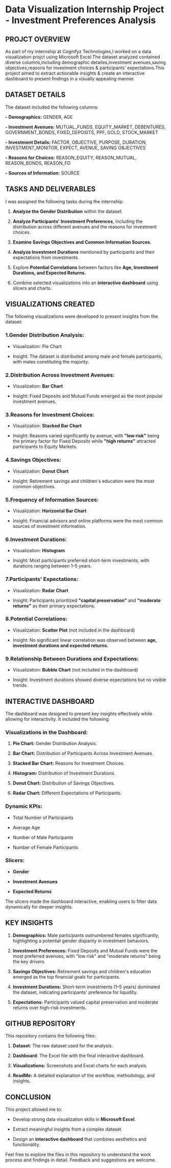 # Data Visualization Internship Project - Investment Preferences Analysis
## PROJCT OVERVIEW

As part of my internship at Cognifyz Technologies,I worked on a data visualization projct using Microsoft Excel.The dataset analyzed contained diverse columns,including demographic detailes,investment avenues,saving objectives,reasons for investment choices & participants' expectations.This project aimed to extract actionable insights & create an interactive dashboard to present findings in a visually appealing manner.

## DATASET DETAILS

The dataset included the following columns:

**- Demographics:** GENDER, AGE

**- Investment Avenues:** MUTUAL_FUNDS, EQUITY_MARKET, DEBENTURES, GOVERNMENT_BONDS, FIXED_DEPOSITS, PPF, GOLD, STOCK_MARKET

**- Investment Details:** FACTOR, OBJECTIVE, PURPOSE, DURATION, INVESTMENT_MONITOR, EXPECT, AVENUE, SAVING OBJECTIVES

**- Reasons for Choices:** REASON_EQUITY, REASON_MUTUAL, REASON_BONDS, REASON_FD

**- Sources of Information:** SOURCE

## TASKS AND DELIVERABLES

I was assigned the following tasks during the internship:

1. **Analyze the Gender Distribution** within the dataset.

2. **Analyze Participants' Investment Preferences**, including the distribution across different avenues and the reasons for investment choices.

3. **Examine Savings Objectives and Common Information Sources.**

4. **Analyze Investment Durations** mentioned by participants and their expectations from investments.

5. Explore **Potential Correlations** between factors like **Age, Investment Durations, and Expected Returns.**

6. Combine selected visualizations into an **interactive dashboard** using slicers and charts.

## VISUALIZATIONS CREATED

The following visualizations were developed to present insights from the dataset:

### 1.Gender Distribution Analysis:

- Visualization: Pie Chart

- Insight: The dataset is distributed among male and female participants, with males constituting the majority.

### 2.Distribution Across Investment Avenues:

 - Visualization: **Bar Chart**

 - Insight: Fixed Deposits and Mutual Funds emerged as the most popular investment avenues.

### 3.Reasons for Investment Choices:

 - Visualization: **Stacked Bar Chart**

 - Insight: Reasons varied significantly by avenue, with  **"low risk"** being the primary factor for Fixed Deposits while **"high returns"** attracted participants to Equity Markets.

### 4.Savings Objectives:

- Visualization: **Donut Chart**

- Insight: Retirement savings and children's education were the most common objectives.

### 5.Frequency of Information Sources:

- Visualization: **Horizontal Bar Chart**

- Insight: Financial advisors and online platforms were the most common sources of investment information.

### 6.Investment Durations:

- Visualization: **Histogram**

- Insight: Most participants preferred short-term investments, with durations ranging between 1–5 years.

### 7.Participants' Expectations:

- Visualization: **Radar Chart**

- Insight: Participants prioritized **"capital preservation"** and **"moderate returns"** as their primary expectations.

### 8.Potential Correlations:

- Visualization: **Scatter Plot** (not included in the dashboard)

- Insight: No significant linear correlation was observed between **age, investment durations and expected returns.**

### 9.Relationship Between Durations and Expectations:

- Visualization: **Bubble Chart** (not included in the dashboard)

- Insight: Investment durations showed diverse expectations but no visible trends.

## INTERACTIVE DASHBOARD

The dashboard was designed to present key insights effectively while allowing for interactivity. It included the following:

### Visualizations in the Dashboard:

1. **Pie Chart:** Gender Distribution Analysis.

2. **Bar Chart:** Distribution of Participants Across Investment Avenues.

3. **Stacked Bar Chart:** Reasons for Investment Choices.

4. **Histogram:** Distribution of Investment Durations.

5. **Donut Chart:** Distribution of Savings Objectives.

6. **Radar Chart:** Different Expectations of Participants.

### Dynamic KPIs:

- Total Number of Participants

- Average Age

- Number of Male Participants

- Number of Female Participants

### Slicers:

- **Gender**

- **Investment Avenues**

- **Expected Returns**

The slicers made the dashboard interactive, enabling users to filter data dynamically for deeper insights.

## KEY INSIGHTS

1. **Demographics:** Male participants outnumbered females significantly, highlighting a potential gender disparity in investment behaviors.

2. **Investment Preferences:** Fixed Deposits and Mutual Funds were the most preferred avenues, with "low risk" and "moderate returns" being the key drivers.

3. **Savings Objectives:** Retirement savings and children's education emerged as the top financial goals for participants.

4. **Investment Durations:** Short-term investments (1–5 years) dominated the dataset, indicating participants' preference for liquidity.

5. **Expectations:** Participants valued capital preservation and moderate returns over high-risk investments.

## GITHUB REPOSITORY

This repository contains the following files:

1. **Dataset**: The raw dataset used for the analysis.

2. **Dashboard**: The Excel file with the final interactive dashboard.

3. **Visualizations:** Screenshots and Excel charts for each analysis.

4. **ReadMe:** A detailed explanation of the workflow, methodology, and insights.

## CONCLUSION

This project allowed me to:

- Develop strong data visualization skills in **Microsoft Excel**.

- Extract meaningful insights from a complex dataset.

- Design an **interactive dashboard** that combines aesthetics and functionality.

Feel free to explore the files in this repository to understand the work process and findings in detail. Feedback and suggestions are welcome.
